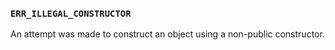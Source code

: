 ### `ERR_ILLEGAL_CONSTRUCTOR`

An attempt was made to construct an object using a non-public constructor.

<a id="ERR_IMPORT_ASSERTION_TYPE_FAILED"></a>

